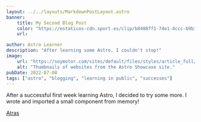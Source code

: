 ```yaml
---
layout: ../../layouts/MarkdownPostLayout.astro
banner:
    title: My Second Blog Post
    color: "https://estaticos-cdn.sport.es/clip/b8488ff1-74e1-4ccc-b9b3-f1a7cd5a019c_alta-libre-aspect-ratio_default_0.jpg"
    url: 

author: Astro Learner
description: "After learning some Astro, I couldn't stop!"
image: 
    url: "https://soymotor.com/sites/default/files/styles/article_full/public/aficionados_espana_2006_soymotor.jpg.webp?itok=Qgnxt2Wn"
    alt: "Thumbnails of websites from the Astro Showcase site."
pubDate: 2022-07-08
tags: ["astro", "blogging", "learning in public", "successes"]
---
```

After a successful first week learning Astro, I decided to try some more. I wrote and imported a small component from memory!

 [Atras](../../blog/)